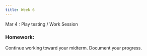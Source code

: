 ```yaml
---
title: Week 6
---
```


Mar 4
: Play testing / Work Session

### Homework:

Continue working toward your midterm. Document your progress.
